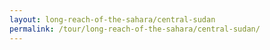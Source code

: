 ```yaml
---
layout: long-reach-of-the-sahara/central-sudan
permalink: /tour/long-reach-of-the-sahara/central-sudan/
---
```

